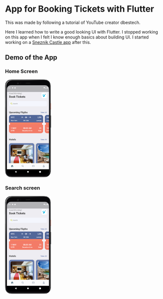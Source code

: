 # App for Booking Tickets with Flutter

This was made by following a tutorial of YouTube creator dbestech.

Here I learned how to write a good looking UI with Flutter. I stopped working on this app when I felt I know enough basics about building UI. I started working on a [Sneznik Castle app](https://github.com/spehj/sneznik-app) after this.

## Demo of the App


### Home Screen
<img src="https://github.com/spehj/tickets_booking_app_flutter/blob/main/assets/images/Screenshot.png" width=30%>


### Search screen
<img src="https://github.com/spehj/tickets_booking_app_flutter/blob/main/assets/images/Screenshot.png" width=30%>



